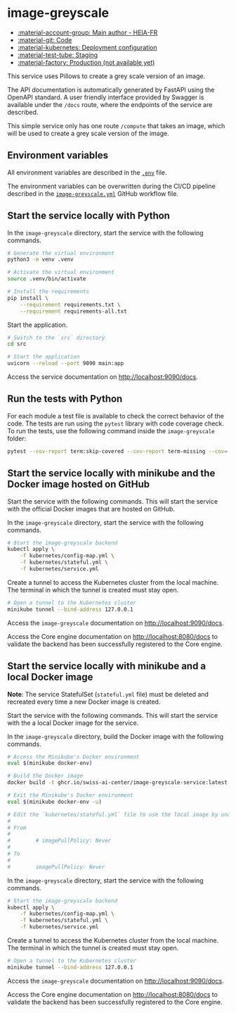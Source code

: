 # image-greyscale

- [:material-account-group: Main author - HEIA-FR](https://www.hes-so.ch/swiss-ai-center/equipe)
- [:material-git: Code](https://github.com/swiss-ai-center/image-greyscale-service)
- [:material-kubernetes: Deployment configuration](https://github.com/swiss-ai-center/image-greyscale-service/tree/main/kubernetes)
- [:material-test-tube: Staging](https://image-greyscale-swiss-ai-center.kube.isc.heia-fr.ch)
- [:material-factory: Production (not available yet)](https://image-greyscale.swiss-ai-center.ch)

This service uses Pillows to create a grey scale version of an image.

The API documentation is automatically generated by FastAPI using the OpenAPI
standard. A user friendly interface provided by Swagger is available under the
`/docs` route, where the endpoints of the service are described.

This simple service only has one route `/compute` that takes an image, which
will be used to create a grey scale version of the image.

## Environment variables

All environment variables are described in the
[`.env`](https://github.com/swiss-ai-center/image-greyscale/blob/main/.env)
file.

The environment variables can be overwritten during the CI/CD pipeline described
in the
[`image-greyscale.yml`](https://github.com/swiss-ai-center/image-greyscale/blob/main/.github/workflows/image-greyscale.yml)
GitHub workflow file.

## Start the service locally with Python

In the `image-greyscale` directory, start the service with the following
commands.

```sh
# Generate the virtual environment
python3 -m venv .venv

# Activate the virtual environment
source .venv/bin/activate

# Install the requirements
pip install \
    --requirement requirements.txt \
    --requirement requirements-all.txt
```

Start the application.

```sh
# Switch to the `src` directory
cd src

# Start the application
uvicorn --reload --port 9090 main:app
```

Access the service documentation on <http://localhost:9090/docs>.

## Run the tests with Python

For each module a test file is available to check the correct behavior of the
code. The tests are run using the `pytest` library with code coverage check. To
run the tests, use the following command inside the `image-greyscale` folder:

```sh
pytest --cov-report term:skip-covered --cov-report term-missing --cov=. -s --cov-config=.coveragerc
```

## Start the service locally with minikube and the Docker image hosted on GitHub

Start the service with the following commands. This will start the service with
the official Docker images that are hosted on GitHub.

In the `image-greyscale` directory, start the service with the following
commands.

```sh
# Start the image-greyscale backend
kubectl apply \
    -f kubernetes/config-map.yml \
    -f kubernetes/stateful.yml \
    -f kubernetes/service.yml
```

Create a tunnel to access the Kubernetes cluster from the local machine. The
terminal in which the tunnel is created must stay open.

```sh
# Open a tunnel to the Kubernetes cluster
minikube tunnel --bind-address 127.0.0.1
```

Access the `image-greyscale` documentation on <http://localhost:9090/docs>.

Access the Core engine documentation on <http://localhost:8080/docs> to validate
the backend has been successfully registered to the Core engine.

## Start the service locally with minikube and a local Docker image

**Note**: The service StatefulSet (`stateful.yml` file) must be deleted and
recreated every time a new Docker image is created.

Start the service with the following commands. This will start the service with
the a local Docker image for the service.

In the `image-greyscale` directory, build the Docker image with the following
commands.

```sh
# Access the Minikube's Docker environment
eval $(minikube docker-env)

# Build the Docker image
docker build -t ghcr.io/swiss-ai-center/image-greyscale-service:latest .

# Exit the Minikube's Docker environment
eval $(minikube docker-env -u)

# Edit the `kubernetes/stateful.yml` file to use the local image by uncommented the line `imagePullPolicy`
#
# From
#
#        # imagePullPolicy: Never
#
# To
#
#        imagePullPolicy: Never
```

In the `image-greyscale` directory, start the service with the following
commands.

```sh
# Start the image-greyscale backend
kubectl apply \
    -f kubernetes/config-map.yml \
    -f kubernetes/stateful.yml \
    -f kubernetes/service.yml
```

Create a tunnel to access the Kubernetes cluster from the local machine. The
terminal in which the tunnel is created must stay open.

```sh
# Open a tunnel to the Kubernetes cluster
minikube tunnel --bind-address 127.0.0.1
```

Access the `image-greyscale` documentation on <http://localhost:9090/docs>.

Access the Core engine documentation on <http://localhost:8080/docs> to validate
the backend has been successfully registered to the Core engine.
